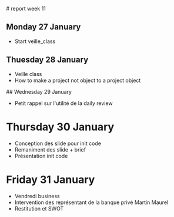 # report week 11 

## Monday 27 January
- Start veille_class

## Thuesday 28 January

- Veille class 
- How to make a project not object to a project object

## Wednesday 29 January
- Petit rappel sur l'utilité de la daily review

# Thursday 30 January

- Conception des slide pour init code
- Remaniment des slide + brief
- Présentation init code 

#  Friday 31 January

- Vendredi business 
- Intervention des représentant de la banque privé Martin Maurel 
- Restitution et SWOT
  